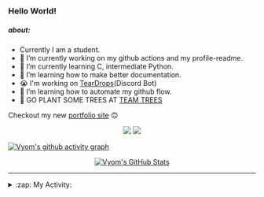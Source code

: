 ### Hello World!

##### about:
- Currently I am a student.
- 🔭 I’m currently working on my github actions and my profile-readme. 
- 🌱 I’m currently learning C, intermediate Python.
- 🌱 I’m learning how to make better documentation.
- 😭 I'm working on [TearDrops](https://github.com/Vyvy-vi/TearDrops)(Discord Bot)
- 🌱 I’m learning how to automate my github flow.
- 🌱 GO PLANT SOME TREES AT [TEAM TREES](https://teamtrees.org/)

Checkout my new [portfolio site](https://vyvy-vi.github.io/portfolio) 🙃

<p align="center">
  <a href="https://twitter.com/Vyvy_viM"><img target="_blank" src="https://img.shields.io/badge/twitter%20@Vyvy_viM-0D95E8?style=for-the-badge&logo=twitter&logoColor=white"/></a> 
  <a href="https://vyvy-vi.github.io/portfolio"><img target="_blank" src="https://img.shields.io/badge/-I%27m_craving_for_open_source-green?style=for-the-badge&logo=github&logoColor=black"/></a> 
</p>

[![Vyom's github activity graph](https://activity-graph.herokuapp.com/graph?username=Vyvy-vi)](https://github.com/ashutosh00710/github-readme-activity-graph)

<p align="center">
<a href="https://github.com/Vyvy-vi/Vyvy-vi">
  <img src="https://profile-readme-git-master.vyvy-vi.vercel.app/api?username=Vyvy-vi&show_icons=true&line_height=27&count_private=true&title_color=ffffff&text_color=c9cacc&icon_color=2bbc8a&bg_color=1d1f21" alt="Vyom's GitHub Stats" />
</a>
</p>


---
<details>
  <summary>:zap: My Activity:</summary>
  
<!--START_SECTION:waka-->
**I'm an Early 🐤** 

```text
🌞 Morning    23 commits     ████████░░░░░░░░░░░░░░░░░   32.86% 
🌆 Daytime    12 commits     ████░░░░░░░░░░░░░░░░░░░░░   17.14% 
🌃 Evening    13 commits     ████░░░░░░░░░░░░░░░░░░░░░   18.57% 
🌙 Night      22 commits     ███████░░░░░░░░░░░░░░░░░░   31.43%

```
📅 **I'm Most Productive on Monday** 

```text
Monday       13 commits     ████░░░░░░░░░░░░░░░░░░░░░   18.57% 
Tuesday      7 commits      ██░░░░░░░░░░░░░░░░░░░░░░░   10.0% 
Wednesday    11 commits     ████░░░░░░░░░░░░░░░░░░░░░   15.71% 
Thursday     6 commits      ██░░░░░░░░░░░░░░░░░░░░░░░   8.57% 
Friday       8 commits      ██░░░░░░░░░░░░░░░░░░░░░░░   11.43% 
Saturday     13 commits     ████░░░░░░░░░░░░░░░░░░░░░   18.57% 
Sunday       12 commits     ████░░░░░░░░░░░░░░░░░░░░░   17.14%

```


📊 **This Week I Spent My Time On** 

```text
🔥 Editors: 
Vim                      12 hrs 24 mins      ████████████████████████░   98.4% 
VS Code                  12 mins             ░░░░░░░░░░░░░░░░░░░░░░░░░   1.6%

🐱‍💻 Projects: 
TearDrops                8 hrs 50 mins       █████████████████░░░░░░░░   70.11% 
Unknown Project          2 hrs 31 mins       █████░░░░░░░░░░░░░░░░░░░░   20.06% 
thesaintsheritage.org    29 mins             █░░░░░░░░░░░░░░░░░░░░░░░░   3.89% 
.dotfiles                21 mins             ░░░░░░░░░░░░░░░░░░░░░░░░░   2.9% 
discord-rpc              6 mins              ░░░░░░░░░░░░░░░░░░░░░░░░░   0.9%

```


<!--END_SECTION:waka-->
</details>
